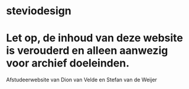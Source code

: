# steviodesign
# Let op, de inhoud van deze website is verouderd en alleen aanwezig voor archief doeleinden.

Afstudeerwebsite van Dion van Velde en Stefan van de Weijer
